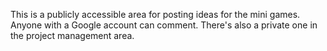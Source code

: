 This is a publicly accessible area for posting ideas for the mini games. Anyone with a Google account can comment. There's also a private one in the project management area.